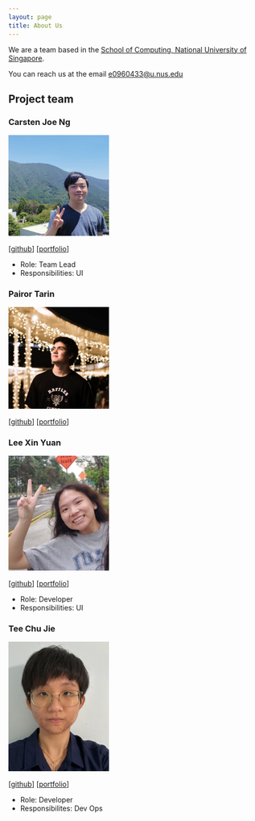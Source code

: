 ```yaml
---
layout: page
title: About Us
---
```


We are a team based in the [School of Computing, National University of Singapore](http://www.comp.nus.edu.sg).

You can reach us at the email [e0960433@u.nus.edu](e0960433@u.nus.edu)

## Project team

### Carsten Joe Ng

<img src="images/wyrkx.png" width="200px">

[[github](http://github.com/wyrkx)]
[[portfolio](team/carsten.md)]

- Role: Team Lead
- Responsibilities: UI

### Pairor Tarin


<img src="images/tarinpairor.png" width="200px">


[[github](http://github.com/TarinPairor)]
[[portfolio](team/tarinpairor.md)]

### Lee Xin Yuan

<img src="images/agreatdayy.png" width="200px">

[[github](http://github.com/agreatdayy)]
[[portfolio](team/xinyuan.md)]

- Role: Developer
- Responsibilities: UI

### Tee Chu Jie

<img src="images/tamagochuuu.png" width="200px">

[[github](https://github.com/tamagochuuu)]
[[portfolio](team/chujie.md)]

- Role: Developer
- Responsibilites: Dev Ops

